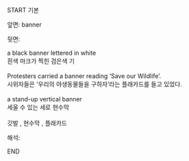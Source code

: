 START
기본

앞면:
banner


뒷면:
<div>a black banner lettered in white </div><div>흰색 마크가 찍힌 검은색 기</div><div><br></div><div>Protesters carried a banner reading ‘Save our Wildlife’. </div><div>시위자들은 ‘우리의 야생동물들을 구하자’라는 플래카드를 들고 있었다.</div><div><br></div><div><div>a stand-up vertical banner </div><div><div>세울 수 있는 세로 현수막</div></div></div><div><br></div><div>깃발 , 현수막 , 플래카드</div>


해석:

END